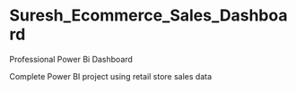 # Suresh_Ecommerce_Sales_Dashboard


Professional Power Bi Dashboard

Complete Power BI project using retail store sales data
